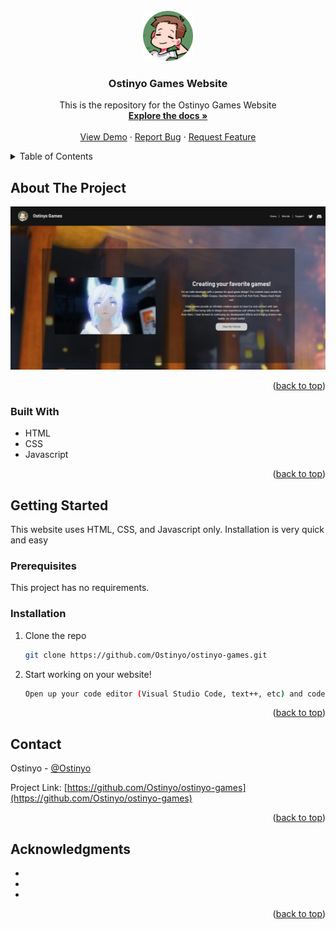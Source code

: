 <div id="top"></div>



<!-- PROJECT LOGO -->
<br />
<div align="center">
  <a href="https://github.com/Ostinyo/ostinyo-games">
    <img src="img/favicon.png" alt="Logo" width="80" height="80">
  </a>

<h3 align="center">Ostinyo Games Website</h3>

  <p align="center">
    This is the repository for the Ostinyo Games Website
    <br />
    <a href="https://github.com/Ostinyo/ostinyo-games"><strong>Explore the docs »</strong></a>
    <br />
    <br />
    <a href="https://github.com/Ostinyo/ostinyo-games">View Demo</a>
    ·
    <a href="https://github.com/Ostinyo/ostinyo-games/issues">Report Bug</a>
    ·
    <a href="https://github.com/Ostinyo/ostinyo-games/issues">Request Feature</a>
  </p>
</div>



<!-- TABLE OF CONTENTS -->
<details>
  <summary>Table of Contents</summary>
  <ol>
    <li>
      <a href="#about-the-project">About The Project</a>
      <ul>
        <li><a href="#built-with">Built With</a></li>
      </ul>
    </li>
    <li>
      <a href="#getting-started">Getting Started</a>
      <ul>
        <li><a href="#prerequisites">Prerequisites</a></li>
        <li><a href="#installation">Installation</a></li>
      </ul>
    </li>
    <li><a href="#contact">Contact</a></li>
    <li><a href="#acknowledgments">Acknowledgments</a></li>
  </ol>
</details>



<!-- ABOUT THE PROJECT -->
## About The Project

[![Product Name Screen Shot][product-screenshot]](https://example.com)

<p align="right">(<a href="#top">back to top</a>)</p>



### Built With

* HTML
* CSS
* Javascript

<p align="right">(<a href="#top">back to top</a>)</p>



<!-- GETTING STARTED -->
## Getting Started

This website uses HTML, CSS, and Javascript only. Installation is very quick and easy

### Prerequisites

This project has no requirements. 

### Installation

1. Clone the repo
   ```sh
   git clone https://github.com/Ostinyo/ostinyo-games.git
   ```
2. Start working on your website!
   ```sh
   Open up your code editor (Visual Studio Code, text++, etc) and code your website
   ```

<p align="right">(<a href="#top">back to top</a>)</p>


<!-- CONTACT -->
## Contact

Ostinyo - [@Ostinyo](https://twitter.com/Ostinyo)

Project Link: [https://github.com/Ostinyo/ostinyo-games](https://github.com/Ostinyo/ostinyo-games)

<p align="right">(<a href="#top">back to top</a>)</p>



<!-- ACKNOWLEDGMENTS -->
## Acknowledgments

* []()
* []()
* []()

<p align="right">(<a href="#top">back to top</a>)</p>



<!-- MARKDOWN LINKS & IMAGES -->
<!-- https://www.markdownguide.org/basic-syntax/#reference-style-links -->
[contributors-shield]: https://img.shields.io/github/contributors/Ostinyo/ostinyo-games.svg?style=for-the-badge
[contributors-url]: https://github.com/Ostinyo/ostinyo-games/graphs/contributors
[forks-shield]: https://img.shields.io/github/forks/Ostinyo/ostinyo-games.svg?style=for-the-badge
[forks-url]: https://github.com/Ostinyo/ostinyo-games/network/members
[stars-shield]: https://img.shields.io/github/stars/Ostinyo/ostinyo-games.svg?style=for-the-badge
[stars-url]: https://github.com/Ostinyo/ostinyo-games/stargazers
[issues-shield]: https://img.shields.io/github/issues/Ostinyo/ostinyo-games.svg?style=for-the-badge
[issues-url]: https://github.com/Ostinyo/ostinyo-games/issues
[license-shield]: https://img.shields.io/github/license/Ostinyo/ostinyo-games.svg?style=for-the-badge
[license-url]: https://github.com/Ostinyo/ostinyo-games/blob/master/LICENSE.txt
[linkedin-shield]: https://img.shields.io/badge/-LinkedIn-black.svg?style=for-the-badge&logo=linkedin&colorB=555
[linkedin-url]: https://linkedin.com/in/linkedin_username
[product-screenshot]: img/product-screenshot.png